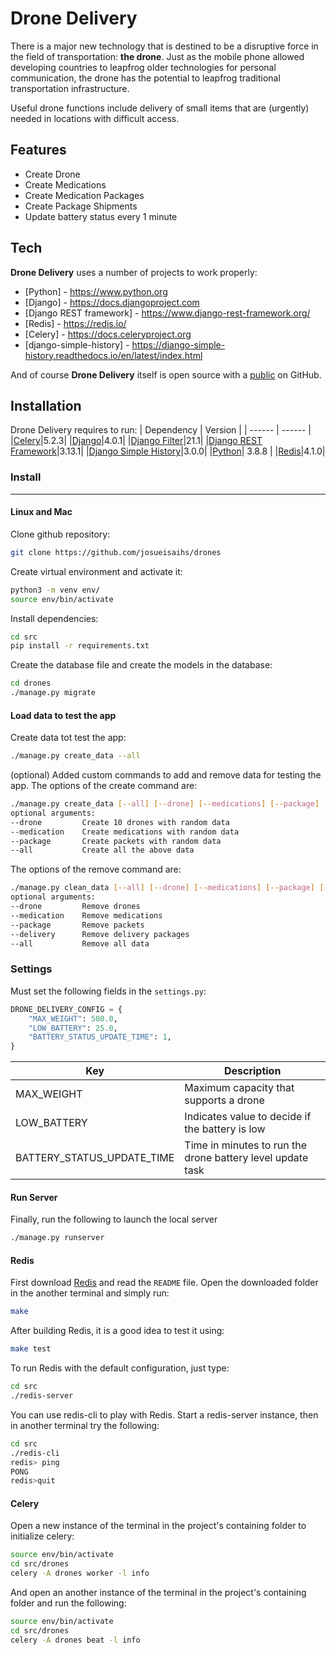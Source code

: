 # Drone Delivery

There is a major new technology that is destined to be a disruptive force in the field of transportation: **the drone**. Just as the mobile phone allowed developing countries to leapfrog older technologies for personal communication, the drone has the potential to leapfrog traditional transportation infrastructure.

Useful drone functions include delivery of small items that are (urgently) needed in locations with difficult access.

## Features
- Create Drone
- Create Medications
- Create Medication Packages
- Create Package Shipments
- Update battery status every 1 minute

## Tech

**Drone Delivery** uses a number of projects to work properly:

- [Python] - https://www.python.org
- [Django] - https://docs.djangoproject.com
- [Django REST framework] - https://www.django-rest-framework.org/
- [Redis] - https://redis.io/
- [Celery] - https://docs.celeryproject.org
- [django-simple-history] - https://django-simple-history.readthedocs.io/en/latest/index.html

And of course **Drone Delivery** itself is open source with a [public](https://github.com/josueisaihs/drones) on GitHub.

## Installation

Drone Delivery requires to run:
| Dependency | Version |
| ------ | ------ |
|[Celery](	https://github.com/celery/celery/)|5.2.3|
|[Django](https://docs.djangoproject.com)|4.0.1|
|[Django Filter](https://github.com/carltongibson/django-filter/tree/main)|21.1|
|[Django REST Framework](https://www.django-rest-framework.org/)|3.13.1|
|[Django Simple History](https://github.com/jazzband/django-simple-history/blob/master/docs/index.rst)|3.0.0|
|[Python](https://docs.python.org/3.8/)| 3.8.8 |
|[Redis](https://github.com/redis/redis-py)|4.1.0|

### Install
---
#### Linux and Mac
Clone github repository:
```sh
git clone https://github.com/josueisaihs/drones
```
Create virtual environment and activate it:
```sh
python3 -m venv env/
source env/bin/activate
```
Install dependencies:
```sh
cd src
pip install -r requirements.txt
```
Create the database file and create the models in the database:
```sh
cd drones
./manage.py migrate
```
#### Load data to test the app
Create data tot test the app:
```sh
./manage.py create_data --all
```
(optional) Added custom commands to add and remove data for testing the app.
The options of the create command are:
```sh
./manage.py create_data [--all] [--drone] [--medications] [--package]
optional arguments:
--drone         Create 10 drones with random data 
--medication    Create medications with random data
--package       Create packets with random data
--all           Create all the above data
```
The options of the remove command are:
```sh
./manage.py clean_data [--all] [--drone] [--medications] [--package] [--delivery]
optional arguments:
--drone         Remove drones
--medication    Remove medications
--package       Remove packets
--delivery      Remove delivery packages
--all           Remove all data
```
### Settings
Must set the following fields in the ``settings.py``:
```python
DRONE_DELIVERY_CONFIG = {
    "MAX_WEIGHT": 500.0,
    "LOW_BATTERY": 25.0,
    "BATTERY_STATUS_UPDATE_TIME": 1,
}
```

| Key | Description |
| ------ | ------ |
|MAX_WEIGHT | Maximum capacity that supports a drone |
| LOW_BATTERY | Indicates value to decide if the battery is low |
| BATTERY_STATUS_UPDATE_TIME | Time in minutes to run the drone battery level update task |

#### Run Server 
Finally, run the following to launch the local server
```sh
./manage.py runserver
```
#### Redis
First download [Redis](https://download.redis.io/releases/redis-6.2.6.tar.gz) and read the ``README`` file.
Open the downloaded folder in the another terminal and simply run:
```sh
make
```
After building Redis, it is a good idea to test it using:
```sh
make test
```
To run Redis with the default configuration, just type:
```sh
cd src
./redis-server
```
You can use redis-cli to play with Redis. Start a redis-server instance,
then in another terminal try the following:
```sh
cd src
./redis-cli
redis> ping
PONG
redis>quit
```
#### Celery
Open a new instance of the terminal in the project's containing folder to initialize celery:
```sh
source env/bin/activate
cd src/drones
celery -A drones worker -l info
```
And open an another instance of the terminal in the project's containing folder and run the following:
```sh
source env/bin/activate
cd src/drones
celery -A drones beat -l info
```